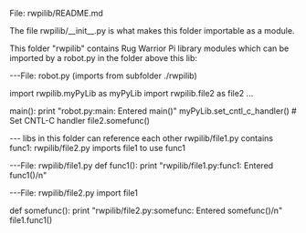 File:  rwpilib/README.md

  The file rwpilib/\_\_init\_\_.py is what makes this folder importable as a module.

  This folder "rwpilib" contains Rug Warrior Pi library modules 
    which can be imported by a robot.py in the folder above this lib:

  ---File: robot.py
  (imports from subfolder ./rwpilib)

  import rwpilib.myPyLib as myPyLib
  import rwpilib.file2   as file2 
  ...

  main():
    print "robot.py:main: Entered main()"
    myPyLib.set_cntl_c_handler()  # Set CNTL-C handler 
    file2.somefunc()


  --- libs in this folder can reference each other 
      rwpilib/file1.py contains func1:
      rwpilib/file2.py imports file1 to use func1 

  ---File:  rwpilib/file1.py
  def func1():
    print "rwpilib/file1.py:func1: Entered func1()/n"
  

  ---File: rwpilib/file2.py
  import file1

  def somefunc():
    print "rwpilib/file2.py:somefunc: Entered somefunc()/n"
    file1.func1()
  
  
